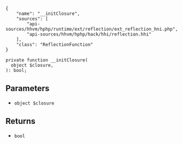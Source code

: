 ``` yamlmeta
{
    "name": "__initClosure",
    "sources": [
        "api-sources/hhvm/hphp/runtime/ext/reflection/ext_reflection_hni.php",
        "api-sources/hhvm/hphp/hack/hhi/reflection.hhi"
    ],
    "class": "ReflectionFunction"
}
```




``` Hack
private function __initClosure(
  object $closure,
): bool;
```




## Parameters




+ ` object $closure `




## Returns




* ` bool `
<!-- HHAPIDOC -->

